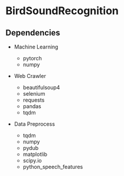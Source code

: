 # BirdSoundRecognition

## Dependencies

- Machine Learning

  - pytorch
  - numpy

- Web Crawler

  - beautifulsoup4
  - selenium
  - requests
  - pandas
  - tqdm

- Data Preprocess

  - tqdm
  - numpy
  - pydub
  - matplotlib
  - scipy.io
  - python_speech_features
